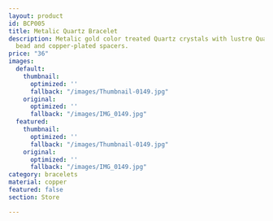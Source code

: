 ```yaml
---
layout: product
id: BCP005
title: Metalic Quartz Bracelet
description: Metalic gold color treated Quartz crystals with lustre Quartz accent
  bead and copper-plated spacers.
price: "36"
images:
  default:
    thumbnail:
      optimized: ''
      fallback: "/images/Thumbnail-0149.jpg"
    original:
      optimized: ''
      fallback: "/images/IMG_0149.jpg"
  featured:
    thumbnail:
      optimized: ''
      fallback: "/images/Thumbnail-0149.jpg"
    original:
      optimized: ''
      fallback: "/images/IMG_0149.jpg"
category: bracelets
material: copper
featured: false
section: Store

---
```

